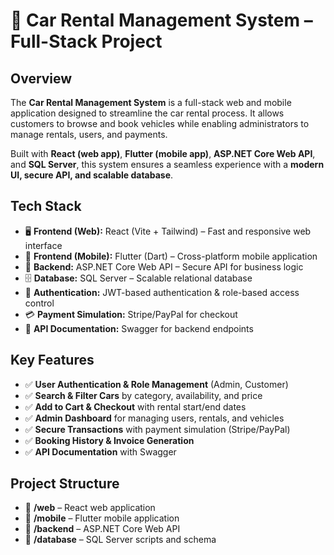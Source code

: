 # 🚗 Car Rental Management System – Full-Stack Project

## Overview
The **Car Rental Management System** is a full-stack web and mobile application designed to streamline the car rental process. It allows customers to browse and book vehicles while enabling administrators to manage rentals, users, and payments.

Built with **React (web app)**, **Flutter (mobile app)**, **ASP.NET Core Web API**, and **SQL Server**, this system ensures a seamless experience with a **modern UI, secure API, and scalable database**.

## Tech Stack
- 🖥 **Frontend (Web):** React (Vite + Tailwind) – Fast and responsive web interface
- 📱 **Frontend (Mobile):** Flutter (Dart) – Cross-platform mobile application
- 🔗 **Backend:** ASP.NET Core Web API – Secure API for business logic
- 🗄 **Database:** SQL Server – Scalable relational database
- 🔐 **Authentication:** JWT-based authentication & role-based access control
- 💳 **Payment Simulation:** Stripe/PayPal for checkout
- 📜 **API Documentation:** Swagger for backend endpoints

## Key Features
- ✅ **User Authentication & Role Management** (Admin, Customer)
- ✅ **Search & Filter Cars** by category, availability, and price
- ✅ **Add to Cart & Checkout** with rental start/end dates
- ✅ **Admin Dashboard** for managing users, rentals, and vehicles
- ✅ **Secure Transactions** with payment simulation (Stripe/PayPal)
- ✅ **Booking History & Invoice Generation**
- ✅ **API Documentation** with Swagger

## Project Structure
- 📂 **/web** – React web application
- 📂 **/mobile** – Flutter mobile application
- 📂 **/backend** – ASP.NET Core Web API
- 📂 **/database** – SQL Server scripts and schema

